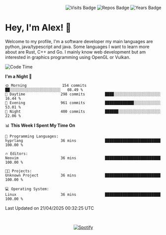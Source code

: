 <p align="right">
  <img src="https://badges.pufler.dev/visits/Alextibtab/Alextibtab" alt="Visits Badge">
  <img src="https://badges.pufler.dev/repos/Alextibtab/" alt="Repos Badge">
  <img src="https://badges.pufler.dev/years/Alextibtab/" alt="Years Badge">
</p>

<h1 align="left">Hey, I'm Alex! 💽 </h1>

Welcome to my profile, I'm a software developer my main languages are python, java/typescript and java. Some languages I want to learn more about are Rust, C++ and Go. I mainly know web development but am interested in graphics programming using OpenGL or Vulkan.

<!--START_SECTION:waka-->
![Code Time](http://img.shields.io/badge/Code%20Time-138%20hrs%2051%20mins-blue)

**I'm a Night 🦉** 

```text
🌞 Morning                154 commits         ██░░░░░░░░░░░░░░░░░░░░░░░   08.49 % 
🌆 Daytime                298 commits         ████░░░░░░░░░░░░░░░░░░░░░   16.44 % 
🌃 Evening                961 commits         █████████████░░░░░░░░░░░░   53.01 % 
🌙 Night                  400 commits         ██████░░░░░░░░░░░░░░░░░░░   22.06 % 
```


📊 **This Week I Spent My Time On** 

```text
💬 Programming Languages: 
hyprlang                 36 mins             █████████████████████████   100.00 % 

🔥 Editors: 
Neovim                   36 mins             █████████████████████████   100.00 % 

🐱‍💻 Projects: 
Unknown Project          36 mins             █████████████████████████   100.00 % 

💻 Operating System: 
Linux                    36 mins             █████████████████████████   100.00 % 
```


 Last Updated on 21/04/2025 00:32:25 UTC
<!--END_SECTION:waka-->
&nbsp;<div align="center">
  [![Spotify](https://spotify-now-playing-wine-six.vercel.app/api/spotify?border_color=ffffff)](https://open.spotify.com/user/pmo1v2ejnt42kgp5jar5drtag)
</div>

